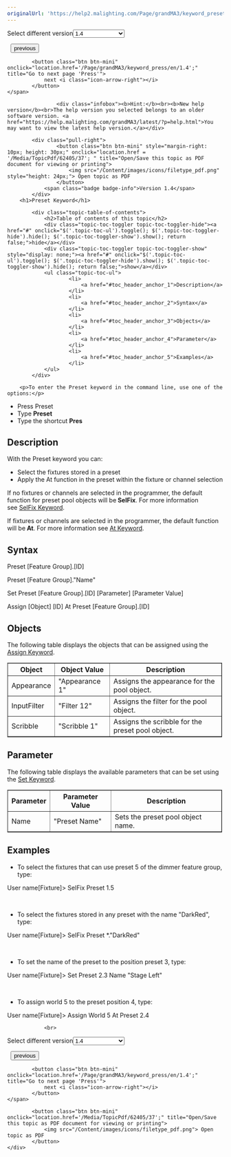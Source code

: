 ```yaml
---
originalUrl: 'https://help2.malighting.com/Page/grandMA3/keyword_preset/en/1.4'
---
```


<div class="topic-navigation">

<div class="pull-right">
	<span class="pull-left">


<div class="pull-left">
<form action="/Topic/SetCurrentVersionNumber" class="form-inline" id="frmTagSelector" method="post">	<span class="form-mini">
		<div class="input-prepend"><span class="add-on">Select different version</span><select autocomplete="off" id="versionNumberId" name="versionNumberId" onchange="$(this).closest('#frmTagSelector').submit();" style="width: 120px;"><option value="">- latest -</option>
<option value="10">1.0</option>
<option value="32">1.1</option>
<option value="35">1.2</option>
<option value="36">1.3</option>
<option selected="selected" value="37">1.4</option>
<option value="38">1.5</option>
<option value="39">1.6</option>
<option value="40">1.7</option>
<option value="42">1.8</option>
<option value="43">1.9</option>
<option value="44">2.0</option>
</select></div>
		<input data-val="true" data-val-number="The field Int32 must be a number." data-val-required="The Int32 field is required." id="ProductId" name="ProductId" type="hidden" value="16">
		<input id="CurrentGuid" name="CurrentGuid" type="hidden" value="a83b8a30-dd58-4267-bbe6-3fc19ed076fb">
	</span>
</form></div>&nbsp;	</span>
	<span class="pull-right" style="white-space: nowrap;">
			<button class="btn btn-mini" onclick="location.href='/Page/grandMA3/keyword_pluginlibrary/en/1.4'; " title="Go to previous page 'PluginLibrary'">
				<i class="icon-arrow-left"></i> previous
			</button>

			<button class="btn btn-mini" onclick="location.href='/Page/grandMA3/keyword_press/en/1.4';" title="Go to next page 'Press'">
				next <i class="icon-arrow-right"></i> 
			</button>
	</span>
</div>
<div class="clear-fix" style="margin-bottom: 10px"></div>
</div>

					<div class="infobox"><b>Hint:</b><br><b>New help version</b><br>The help version you selected belongs to an older software version. <a href="https://help.malighting.com/grandMA3/latest/?p=help.html">You may want to view the latest help version.</a></div>

			<div class="pull-right">
					<button class="btn btn-mini" style="margin-right: 10px; height: 30px;" onclick="location.href = '/Media/TopicPdf/62405/37'; " title="Open/Save this topic as PDF document for viewing or printing">
						<img src="/Content/images/icons/filetype_pdf.png" style="height: 24px;"> Open topic as PDF
					</button>
				<span class="badge badge-info">Version 1.4</span>
			</div>
		<h1>Preset Keyword</h1>

			<div class="topic-table-of-contents">
				<h2>Table of contents of this topic</h2>
				<div class="topic-toc-toggler topic-toc-toggler-hide"><a href="#" onclick="$('.topic-toc-ul').toggle(); $('.topic-toc-toggler-hide').hide(); $('.topic-toc-toggler-show').show(); return false;">hide</a></div>
				<div class="topic-toc-toggler topic-toc-toggler-show" style="display: none;"><a href="#" onclick="$('.topic-toc-ul').toggle(); $('.topic-toc-toggler-hide').show(); $('.topic-toc-toggler-show').hide(); return false;">show</a></div>
				<ul class="topic-toc-ul">
						<li>
							<a href="#toc_header_anchor_1">Description</a>
						</li>
						<li>
							<a href="#toc_header_anchor_2">Syntax</a>
						</li>
						<li>
							<a href="#toc_header_anchor_3">Objects</a>
						</li>
						<li>
							<a href="#toc_header_anchor_4">Parameter</a>
						</li>
						<li>
							<a href="#toc_header_anchor_5">Examples</a>
						</li>
				</ul>
			</div>

		<p>To enter the Preset keyword in the command line, use one of the options:</p>

<ul>
	<li>Press <span class="hardkey">Preset</span></li>
	<li>Type <strong>Preset</strong></li>
	<li>Type the shortcut <strong>Pres</strong></li>
</ul>

<a name="toc_header_anchor_1" id="toc_header_anchor_1" class="topic-toc-item"></a><h2>Description</h2>

<p>With the Preset keyword you can:</p>

<ul>
	<li>Select the fixtures stored in a preset</li>
	<li>Apply the At function in the preset within the fixture or channel selection</li>
</ul>

<p>If no fixtures or channels are selected in the programmer, the default function for preset pool objects will be<strong> SelFix</strong>. For more information see&nbsp;<a href="/Topic/387566bc-53dc-4526-acb2-43ade01a80ff">SelFix Keyword</a>.</p>

<p>If fixtures or channels are selected in the programmer, the default function will be<strong> At</strong>. For more information see&nbsp;<a href="/Topic/11230379-6621-422a-ac2e-ac0b1b23c45d">At Keyword</a>.</p>

<a name="toc_header_anchor_2" id="toc_header_anchor_2" class="topic-toc-item"></a><h2>Syntax</h2>

<p><span class="syntax">Preset&nbsp;[Feature Group].[ID]</span></p>

<p><span class="syntax">Preset [Feature Group]."Name"</span></p>

<p><span class="syntax">Set Preset [Feature Group].[ID] [Parameter] [Parameter Value]</span></p>

<p><span class="syntax">Assign [Object] [ID] At Preset [Feature Group].[ID]</span></p>

<a name="toc_header_anchor_3" id="toc_header_anchor_3" class="topic-toc-item"></a><h2>Objects</h2>

<p>The following table displays the objects that can be assigned using the <a href="/Topic/1638ecf2-1ce8-4859-8511-404212f477e6">Assign Keyword</a>.</p>

<table border="1" cellpadding="1" cellspacing="1" style="width:500px">
	<thead>
		<tr>
			<th scope="col">Object</th>
			<th scope="col">Object Value</th>
			<th scope="col">Description</th>
		</tr>
	</thead>
	<tbody>
		<tr>
			<td>Appearance</td>
			<td>"Appearance 1"</td>
			<td>Assigns the appearance for the pool object.</td>
		</tr>
		<tr>
			<td>InputFilter</td>
			<td>"Filter 12"</td>
			<td>Assigns the filter for the pool object.</td>
		</tr>
		<tr>
			<td>Scribble</td>
			<td>"Scribble 1"</td>
			<td>Assigns the scribble for the preset pool object.</td>
		</tr>
	</tbody>
</table>

<div style="page-break-after: always" class="ck_pagebreak"><span style="display:none">&nbsp;</span></div>

<a name="toc_header_anchor_4" id="toc_header_anchor_4" class="topic-toc-item"></a><h2>Parameter</h2>

<p>The following table displays the available parameters that can be set using the <a href="/Topic/e92b40d4-4955-41a9-8b7f-2beefd5a6f10">Set Keyword</a>.</p>

<table border="1" cellpadding="1" cellspacing="1" style="width:500px">
	<thead>
		<tr>
			<th scope="col">Parameter</th>
			<th scope="col">Parameter Value</th>
			<th scope="col">Description</th>
		</tr>
	</thead>
	<tbody>
		<tr>
			<td>Name</td>
			<td>"Preset Name"</td>
			<td>Sets the preset pool object name.</td>
		</tr>
	</tbody>
</table>

<a name="toc_header_anchor_5" id="toc_header_anchor_5" class="topic-toc-item"></a><h2>Examples</h2>

<ul>
	<li>To select the fixtures that can use preset 5 of the dimmer feature group, type:</li>
</ul>

<div class="cl_input">User name[Fixture]&gt; SelFix Preset 1.5</div>

<p>&nbsp;</p>

<ul>
	<li>To select the fixtures stored in any preset with the name "DarkRed", type:</li>
</ul>

<div class="cl_input">User name[Fixture]&gt; SelFix Preset *."DarkRed"</div>

<p>&nbsp;</p>

<ul>
	<li>To set the name of the preset to the position preset 3, type:</li>
</ul>

<div class="cl_input">User name[Fixture]&gt; Set Preset 2.3 Name "Stage Left"</div>

<p>&nbsp;</p>

<ul>
	<li>To assign world 5 to the preset position 4, type:</li>
</ul>

<div class="cl_input">User name[Fixture]&gt; Assign World 5 At Preset 2.4</div>


				<br>
<div class="topic-navigation">

<div class="pull-right">
	<span class="pull-left">


<div class="pull-left">
<form action="/Topic/SetCurrentVersionNumber" class="form-inline" id="frmTagSelector" method="post">	<span class="form-mini">
		<div class="input-prepend"><span class="add-on">Select different version</span><select autocomplete="off" id="versionNumberId" name="versionNumberId" onchange="$(this).closest('#frmTagSelector').submit();" style="width: 120px;"><option value="">- latest -</option>
<option value="10">1.0</option>
<option value="32">1.1</option>
<option value="35">1.2</option>
<option value="36">1.3</option>
<option selected="selected" value="37">1.4</option>
<option value="38">1.5</option>
<option value="39">1.6</option>
<option value="40">1.7</option>
<option value="42">1.8</option>
<option value="43">1.9</option>
<option value="44">2.0</option>
</select></div>
		<input data-val="true" data-val-number="The field Int32 must be a number." data-val-required="The Int32 field is required." id="ProductId" name="ProductId" type="hidden" value="16">
		<input id="CurrentGuid" name="CurrentGuid" type="hidden" value="a83b8a30-dd58-4267-bbe6-3fc19ed076fb">
	</span>
</form></div>&nbsp;	</span>
	<span class="pull-right" style="white-space: nowrap;">
			<button class="btn btn-mini" onclick="location.href='/Page/grandMA3/keyword_pluginlibrary/en/1.4'; " title="Go to previous page 'PluginLibrary'">
				<i class="icon-arrow-left"></i> previous
			</button>

			<button class="btn btn-mini" onclick="location.href='/Page/grandMA3/keyword_press/en/1.4';" title="Go to next page 'Press'">
				next <i class="icon-arrow-right"></i> 
			</button>
	</span>
</div>
	<div class="clear-fix"></div>
	<div class="pull-right">
	
			<button class="btn btn-mini" onclick="location.href='/Media/TopicPdf/62405/37';" title="Open/Save this topic as PDF document for viewing or printing">
				<img src="/Content/images/icons/filetype_pdf.png"> Open topic as PDF
			</button>
	</div>
<div class="clear-fix" style="margin-bottom: 10px"></div>
</div>

	
